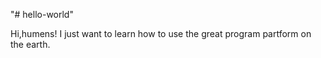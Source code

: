 "# hello-world" 

Hi,humens!
I just want to learn how to use the great program partform on the earth.
